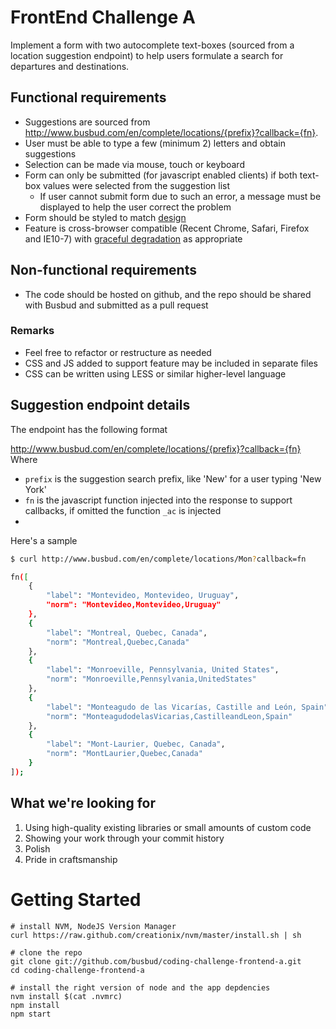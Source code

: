 # FrontEnd Challenge A

Implement a form with two autocomplete text-boxes (sourced from a location suggestion endpoint) to help users formulate a search for departures and destinations.

## Functional requirements
* Suggestions are sourced from http://www.busbud.com/en/complete/locations/{prefix}?callback={fn}.
* User must be able to type a few (minimum 2) letters and obtain suggestions
* Selection can be made via mouse, touch or keyboard
* Form can only be submitted (for javascript enabled clients) if both text-box values were selected from the suggestion list
    * If user cannot submit form due to such an error, a message must be displayed to help the user correct the problem
* Form should be styled to match [design](http://f.cl.ly/items/0Y3f0L3d2B470h283136/Screen%20Shot%202013-07-05%20at%2010.10.40%20PM.png)
* Feature is cross-browser compatible (Recent Chrome, Safari, Firefox and IE10-7) with [graceful degradation](http://en.wikipedia.org/wiki/Graceful_degradation) as appropriate

## Non-functional requirements
* The code should be hosted on github, and the repo should be shared with Busbud and submitted as a pull request

### Remarks

* Feel free to refactor or restructure as needed
* CSS and JS added to support feature may be included in separate files
* CSS can be written using LESS or similar higher-level language

## Suggestion endpoint details
The endpoint has the following format

http://www.busbud.com/en/complete/locations/{prefix}?callback={fn}
Where

* `prefix` is the suggestion search prefix, like 'New' for a user typing 'New York'
* `fn` is the javascript function injected into the response to support callbacks, if omitted the function `_ac` is injected
* 
Here's a sample

```bash
$ curl http://www.busbud.com/en/complete/locations/Mon?callback=fn 

fn([
    {
        "label": "Montevideo, Montevideo, Uruguay",
        "norm": "Montevideo,Montevideo,Uruguay"
    },
    {
        "label": "Montreal, Quebec, Canada",
        "norm": "Montreal,Quebec,Canada"
    },
    {
        "label": "Monroeville, Pennsylvania, United States",
        "norm": "Monroeville,Pennsylvania,UnitedStates"
    },
    {
        "label": "Monteagudo de las Vicarías, Castille and León, Spain",
        "norm": "MonteagudodelasVicarias,CastilleandLeon,Spain"
    },
    {
        "label": "Mont-Laurier, Quebec, Canada",
        "norm": "MontLaurier,Quebec,Canada"
    }
]);
```
    
## What we're looking for
1. Using high-quality existing libraries or small amounts of custom code
1. Showing your work through your commit history
1. Polish
1. Pride in craftsmanship

# Getting Started

    # install NVM, NodeJS Version Manager
    curl https://raw.github.com/creationix/nvm/master/install.sh | sh

    # clone the repo
    git clone git://github.com/busbud/coding-challenge-frontend-a.git
    cd coding-challenge-frontend-a

    # install the right version of node and the app depdencies
    nvm install $(cat .nvmrc)
    npm install
    npm start
    
    
